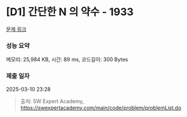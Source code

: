 # [D1] 간단한 N 의 약수 - 1933 

[문제 링크](https://swexpertacademy.com/main/code/problem/problemDetail.do?contestProbId=AV5PhcWaAKIDFAUq) 

### 성능 요약

메모리: 25,984 KB, 시간: 89 ms, 코드길이: 300 Bytes

### 제출 일자

2025-03-10 23:28



> 출처: SW Expert Academy, https://swexpertacademy.com/main/code/problem/problemList.do